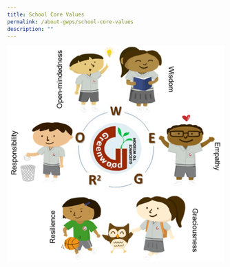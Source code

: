 ```yaml
---
title: School Core Values
permalink: /about-gwps/school-core-values
description: ""
---
```

![Wisdom, Empathy, Graciousness, Resilience, Responsibility, Open-Mindedness](/images/wegrow.png)